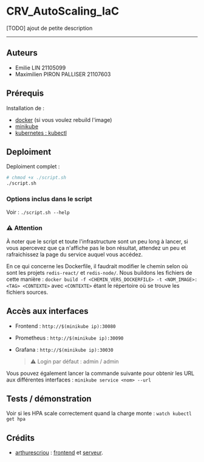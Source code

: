 # CRV_AutoScaling_IaC

[TODO] ajout de petite description  

---

## Auteurs

- Emilie LIN 21105099
- Maximilien PIRON PALLISER 21107603

## Prérequis 

Installation de :
- [docker](https://developer.fedoraproject.org/tools/docker/docker-installation.html) (si vous voulez rebuild l'image)
- [minikube](https://minikube.sigs.k8s.io/docs/start/?arch=%2Flinux%2Fx86-64%2Fstable%2Fbinary+download) 
- [kubernetes : kubectl](https://kubernetes.io/docs/tasks/tools/install-kubectl-linux/)

## Deploiment 

Deploiment complet : 
```bash
# chmod +x ./script.sh
./script.sh
```

### Options inclus dans le script 

Voir : `./script.sh --help`

### ⚠️ Attention

À noter que le script et toute l'infrastructure sont un peu long à lancer, si vous apercevez que ça n'affiche pas le bon résultat, attendez un peu et rafraichissez la page du service auquel vous accédez.

En ce qui concerne les Dockerfile, il faudrait modifier le chemin selon où sont les projets `redis-react/` et `redis-node/`. 
Nous buildons les fichiers de cette manière : `docker build -f <CHEMIN_VERS_DOCKERFILE> -t <NOM_IMAGE>:<TAG> <CONTEXTE>` avec `<CONTEXTE>` étant le répertoire où se trouve les fichiers sources. 

## Accès aux interfaces 

- Frontend : `http://$(minikube ip):30080`

- Prometheus : `http://$(minikube ip):30090`

- Grafana : `http://$(minikube ip):30030`
    > ⚠️ Login par défaut : admin / admin

Vous pouvez également lancer la commande suivante pour obtenir les URL aux différentes interfaces : `minikube service <nom> --url`

## Tests / démonstration

Voir si les HPA scale correctement quand la charge monte : `watch kubectl get hpa`

## Crédits 

- [arthurescriou](https://github.com/arthurescriou) : [frontend](https://github.com/arthurescriou/redis-react) et [serveur](https://github.com/arthurescriou/redis-node). 
